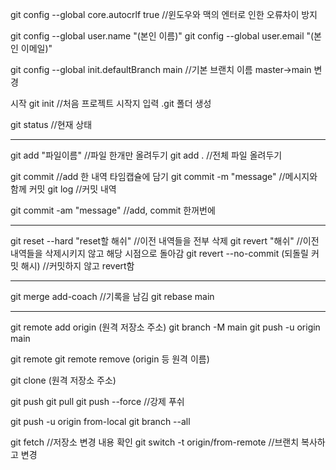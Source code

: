 git config --global core.autocrlf true //윈도우와 맥의 엔터로 인한 오류차이 방지

git config --global user.name "(본인 이름)"
git config --global user.email "(본인 이메일)"

git config --global init.defaultBranch main //기본 브랜치 이름 master->main 변경

시작
git init //처음 프로젝트 시작지 입력 .git 폴더 생성

git status //현재 상태

------------------------------------------

git add "파일이름" //파일 한개만 올려두기
git add . //전체 파일 올려두기

git commit //add 한 내역 타임캡슐에 담기
git commit -m "message" //메시지와 함께 커밋
git log //커밋 내역

git commit -am "message" //add, commit 한꺼번에

------------------------------------------

git reset --hard "reset할 해쉬" //이전 내역들을 전부 삭제
git revert "해쉬" //이전 내역들을 삭제시키지 않고 해당 시점으로 돌아감
git revert --no-commit (되돌릴  커밋 해시) //커밋하지 않고 revert함

------------------------------------------
git merge add-coach  //기록을 남김
git rebase main

-------------------------------------------
git remote add origin (원격 저장소 주소) 
git branch -M main
git push -u origin main 

git remote
git remote remove (origin 등 원격 이름)

git clone (원격 저장소 주소)

git push
git pull
git push --force //강제 푸쉬

git push -u origin from-local
git branch --all

git fetch //저장소 변경 내용 확인
git switch -t origin/from-remote //브랜치 복사하고 변경
